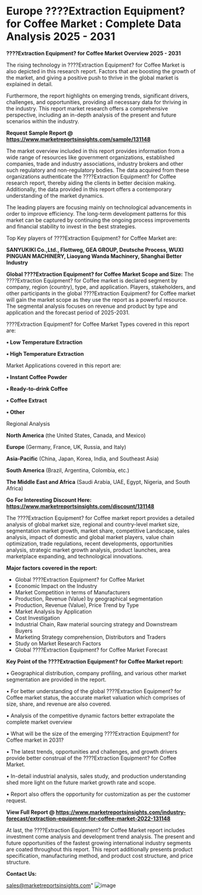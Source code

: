 # Europe ????Extraction Equipment? for Coffee Market : Complete Data Analysis 2025 - 2031

<Strong> ????Extraction Equipment? for Coffee Market Overview 2025 - 2031</strong>

The rising technology in ????Extraction Equipment? for Coffee Market is also depicted in this research report. Factors that are boosting the growth of the market, and giving a positive push to thrive in the global market is explained in detail.

Furthermore, the report highlights on emerging trends, significant drivers, challenges, and opportunities, providing all necessary data for thriving in the industry. This report market research offers a comprehensive perspective, including an in-depth analysis of the present and future scenarios within the industry.

<strong>Request Sample Report @ <a href=https://www.marketreportsinsights.com/sample/131148>https://www.marketreportsinsights.com/sample/131148</a></strong>

The market overview included in this report provides information from a wide range of resources like government organizations, established companies, trade and industry associations, industry brokers and other such regulatory and non-regulatory bodies. The data acquired from these organizations authenticate the ????Extraction Equipment? for Coffee research report, thereby aiding the clients in better decision making. Additionally, the data provided in this report offers a contemporary understanding of the market dynamics.

The leading players are focusing mainly on technological advancements in order to improve efficiency. The long-term development patterns for this market can be captured by continuing the ongoing process improvements and financial stability to invest in the best strategies.

Top Key players of ????Extraction Equipment? for Coffee Market are:

<strong>SANYUKIKI Co.,Ltd., Flottweg, GEA GROUP, Deutsche Process, WUXI PINGUAN MACHINERY, Liaoyang Wanda Machinery, Shanghai Better Industry</strong>

<strong><b>Global ????Extraction Equipment? for Coffee Market Scope and Size:</b></strong>
The ????Extraction Equipment? for Coffee market is declared segment by company, region (country), type, and application. Players, stakeholders, and other participants in the global ????Extraction Equipment? for Coffee market will gain the market scope as they use the report as a powerful resource. The segmental analysis focuses on revenue and product by type and application and the forecast period of 2025-2031.

????Extraction Equipment? for Coffee Market Types covered in this report are:

<strong>• Low Temperature Extraction

• High Temperature Extraction</strong>

Market Applications covered in this report are:

<strong>• Instant Coffee Powder

• Ready-to-drink Coffee

• Coffee Extract

• Other</strong> 

Regional Analysis

<strong>North America</strong> (the United States, Canada, and Mexico)

<strong>Europe</strong> (Germany, France, UK, Russia, and Italy)

<strong>Asia-Pacific</strong> (China, Japan, Korea, India, and Southeast Asia)

<strong>South America</strong> (Brazil, Argentina, Colombia, etc.)

<strong>The Middle East and Africa</strong> (Saudi Arabia, UAE, Egypt, Nigeria, and South Africa)

<strong>Go For Interesting Discount Here: <a href=https://www.marketreportsinsights.com/discount/131148>https://www.marketreportsinsights.com/discount/131148</a></strong>

The ????Extraction Equipment? for Coffee market report provides a detailed analysis of global market size, regional and country-level market size, segmentation market growth, market share, competitive Landscape, sales analysis, impact of domestic and global market players, value chain optimization, trade regulations, recent developments, opportunities analysis, strategic market growth analysis, product launches, area marketplace expanding, and technological innovations.

<strong><b>Major factors covered in the report:</b></strong>
<ul>
  <li>Global ????Extraction Equipment? for Coffee Market </li>
  <li>Economic Impact on the Industry</li>
  <li>Market Competition in terms of Manufacturers</li>
  <li>Production, Revenue (Value) by geographical segmentation</li>
  <li>Production, Revenue (Value), Price Trend by Type</li>
  <li>Market Analysis by Application</li>
  <li>Cost Investigation</li>
  <li>Industrial Chain, Raw material sourcing strategy and Downstream Buyers</li>
  <li>Marketing Strategy comprehension, Distributors and Traders</li>
  <li>Study on Market Research Factors</li>
  <li>Global ????Extraction Equipment? for Coffee Market Forecast</li>
</ul>

<strong><b>Key Point of the ????Extraction Equipment? for Coffee Market report:</b></strong>

• Geographical distribution, company profiling, and various other market segmentation are provided in the report.

• For better understanding of the global ????Extraction Equipment? for Coffee market status, the accurate market valuation which comprises of size, share, and revenue are also covered.

• Analysis of the competitive dynamic factors better extrapolate the complete market overview

• What will be the size of the emerging ????Extraction Equipment? for Coffee market in 2031?

• The latest trends, opportunities and challenges, and growth drivers provide better construal of the ????Extraction Equipment? for Coffee Market.

• In-detail industrial analysis, sales study, and production understanding shed more light on the future market growth rate and scope.

• Report also offers the opportunity for customization as per the customer request.

<strong><b>View Full Report @ <a href=https://www.marketreportsinsights.com/industry-forecast/extraction-equipment-for-coffee-market-2022-131148>https://www.marketreportsinsights.com/industry-forecast/extraction-equipment-for-coffee-market-2022-131148</a></b></strong>


At last, the ????Extraction Equipment? for Coffee Market report includes investment come analysis and development trend analysis. The present and future opportunities of the fastest growing international industry segments are coated throughout this report. This report additionally presents product specification, manufacturing method, and product cost structure, and price structure.

<strong>Contact Us:</strong>

sales@marketreportsinsights.com"
![image](https://github.com/user-attachments/assets/562bf76b-ebd9-4770-93aa-62fe15f75c8d)
